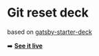 # Git reset deck

based on [gatsby-starter-deck](https://github.com/fabe/gatsby-starter-deck)

➡️ **[See it live](https://ziedhajsalah.github.io/git-reset-deck)**
